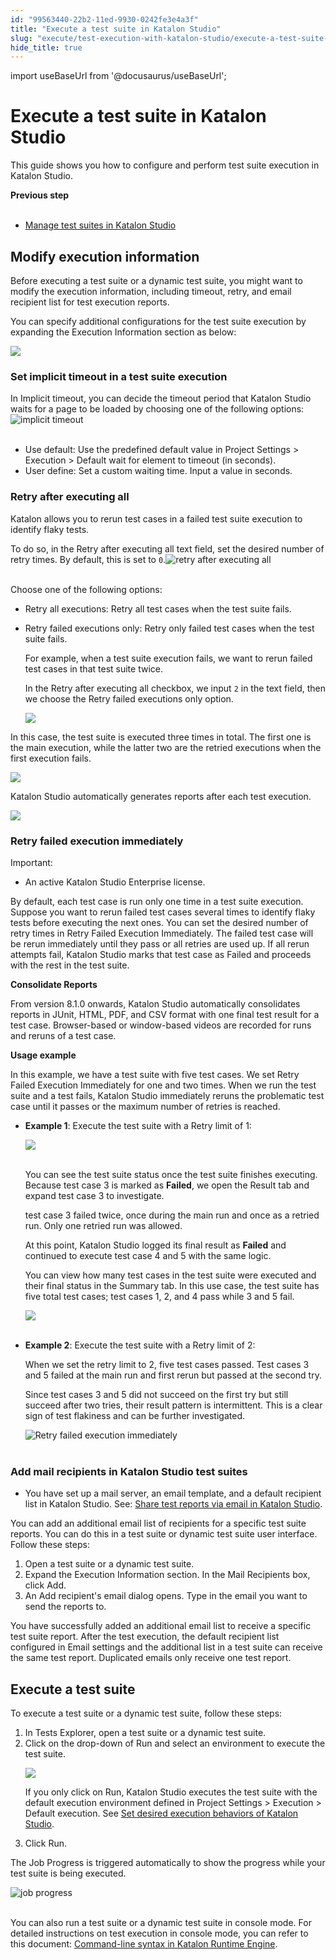 ```yaml
---
id: "99563440-22b2-11ed-9930-0242fe3e4a3f"
title: "Execute a test suite in Katalon Studio"
slug: "execute/test-execution-with-katalon-studio/execute-a-test-suite-in-katalon-studio"
hide_title: true
---
```

import useBaseUrl from '@docusaurus/useBaseUrl';


# <a id="concept-5022" class="anchor_top_offset"/><a id="ariaid-title1" class="anchor_top_offset"/>Execute a test suite in <span xmlns="http://www.w3.org/1999/xhtml" className="ph">Katalon Studio</span> 

<p xmlns="http://www.w3.org/1999/xhtml" className="p">This guide shows you how to configure and perform test suite execution in <span className="ph">Katalon Studio</span>.</p> 
<nav xmlns="http://www.w3.org/1999/xhtml" role="navigation" className="related-links"><div className="linklist"><strong>Previous step</strong><br /><br /><ul className="linklist"><li className="linklist"><a className="link" href="/docs/organize/manage-tests/test-suite/manage-test-suites-in-katalon-studio">Manage test suites in Katalon Studio</a></li></ul></div></nav> 

## <a id="id_2" class="anchor_top_offset"/>Modify execution information

<p xmlns="http://www.w3.org/1999/xhtml" className="shortdesc">Before executing a test suite or a dynamic test suite, you might want to modify the execution information, including timeout, retry, and email recipient list for test execution reports.</p> 
<p xmlns="http://www.w3.org/1999/xhtml" className="p">You can specify additional configurations for the test suite execution by expanding the <span className="ph uicontrol">Execution Information</span> section as below:</p> 
<p xmlns="http://www.w3.org/1999/xhtml" className="p"><img className="image" width={700} src={useBaseUrl("/be4e4860-64ab-11ed-a602-0242cfbc79b5.png")} /></p> 

### <a id="concept-8095" class="anchor_top_offset"/>Set implicit timeout in a test suite execution

<p xmlns="http://www.w3.org/1999/xhtml" className="p">In <span className="ph uicontrol">Implicit timeout</span>, you can decide the timeout period that Katalon Studio waits for a page to be loaded by choosing one of the following options:<img className="image" src={useBaseUrl("https://github.com/katalon-studio/docs-images/raw/master/katalon-studio/docs/create-test-suite/implicit-timeout.png")} width={500} alt="implicit timeout" /><br /><br /></p> 
<div xmlns="http://www.w3.org/1999/xhtml" className="p"><ul className="ul"><li className="li"><span className="ph uicontrol">Use default</span>: Use the predefined default value in <span className="ph uicontrol">Project Settings</span> &gt; <span className="ph uicontrol">Execution</span> &gt; <span className="ph uicontrol">Default wait for element to timeout (in seconds)</span>.</li><li className="li"><span className="ph uicontrol">User define</span>: Set a custom waiting time. Input a value in seconds.</li></ul></div>

### <a id="concept-8352" class="anchor_top_offset"/>Retry after executing all

<p xmlns="http://www.w3.org/1999/xhtml" className="p">Katalon allows you to rerun test cases in a failed test suite execution to identify flaky tests.</p> 
<p xmlns="http://www.w3.org/1999/xhtml" className="p">To do so, in the <span className="ph uicontrol">Retry after executing all</span> text field, set the desired number of retry times. By default, this is set to <code className="ph codeph">0</code>.<img className="image" src={useBaseUrl("https://github.com/katalon-studio/docs-images/raw/master/katalon-studio/docs/dynamic-test-suite-ks/KS-DYNAMIC-Retry-options.png")} width={350} alt="retry after executing all" /><br /><br /></p> 
<div xmlns="http://www.w3.org/1999/xhtml" className="p">Choose one of the following options:<ul className="ul"><li className="li"><span className="ph uicontrol">Retry all executions</span>: Retry all test cases when the test suite fails.</li><li className="li">
      <p className="p"><span className="ph uicontrol">Retry failed executions only</span>: Retry only failed test cases when the test suite fails.</p>
      <p className="p">For example, when a test suite execution fails, we want to rerun failed test cases in that test suite twice.</p>
      <p className="p">In the <span className="ph uicontrol">Retry after executing all</span> checkbox, we input <code className="ph codeph">2</code> in the text field, then we choose the <span className="ph uicontrol">Retry failed executions only</span> option.</p><p className="p"><img className="image" width={350} src={useBaseUrl("/be3bd1d0-64ab-11ed-a602-0242cfbc79b5.png")} /></p>
    </li></ul></div>
<p xmlns="http://www.w3.org/1999/xhtml" className="p">In this case, the test suite is executed three times in total. The first one is the main execution, while the latter two are the retried executions when the first execution fails.</p> 
<p xmlns="http://www.w3.org/1999/xhtml" className="p"><img className="image" width={600} src={useBaseUrl("/be184440-64ab-11ed-a602-0242cfbc79b5.png")} /></p> 
<p xmlns="http://www.w3.org/1999/xhtml" className="p">Katalon Studio automatically generates reports after each test execution.</p> 
<p xmlns="http://www.w3.org/1999/xhtml" className="p"><img className="image" width={500} src={useBaseUrl("/bdfe0580-64ab-11ed-a602-0242cfbc79b5.png")} /></p> 

### <a id="concept-6469" class="anchor_top_offset"/>Retry failed execution immediately

<div xmlns="http://www.w3.org/1999/xhtml" className="note important note_important"><span className="note__title">Important:</span> 
  <ul className="ul"><li className="li">
      <p className="p">An active Katalon Studio Enterprise license.</p>
    </li></ul>
</div>
<p xmlns="http://www.w3.org/1999/xhtml" className="p">By default, each test case is run only one time in a test suite execution. Suppose you want to rerun failed test cases several times to identify flaky tests before executing the next ones. You can set the desired number of retry times in <span className="ph uicontrol">Retry Failed Execution Immediately</span>. The failed test case will be rerun immediately until they pass or all retries are used up. If all rerun attempts fail, Katalon Studio marks that test case as <span className="ph uicontrol">Failed</span> and proceeds with the rest in the test suite.</p> 
<p xmlns="http://www.w3.org/1999/xhtml" className="p"><strong className="ph b">Consolidate Reports</strong></p> 
<p xmlns="http://www.w3.org/1999/xhtml" className="p">From version 8.1.0 onwards, Katalon Studio automatically consolidates reports in JUnit, HTML, PDF, and CSV format with one final test result for a test case. Browser-based or window-based videos are recorded for runs and reruns of a test case.</p> 
<p xmlns="http://www.w3.org/1999/xhtml" className="p"><strong className="ph b">Usage example</strong></p> 
<p xmlns="http://www.w3.org/1999/xhtml" className="p">In this example, we have a test suite with five test cases. We set <span className="ph uicontrol">Retry Failed Execution Immediately</span> for one and two times. When we run the test suite and a test fails, Katalon Studio immediately reruns the problematic test case until it passes or the maximum number of retries is reached.</p> 
<ul xmlns="http://www.w3.org/1999/xhtml" className="ul"><li className="li">     <p className="p"> <strong className="ph b">Example 1</strong>: Execute the test suite with a Retry limit of 1:</p>     <p className="p"><img className="image" src={useBaseUrl("https://github.com/katalon-studio/docs-images/raw/master/katalon-studio/docs/create-test-suite/ts-with-5-tc-and-retry-fail-1.png")} width={500} /><br /><br /></p>     <p className="p">You can see the test suite status once the test suite finishes executing. Because test case 3 is marked as <strong className="ph b">Failed</strong>, we open the <span className="ph uicontrol">Result</span> tab and expand test case 3 to investigate.</p>     <p className="p">test case 3 failed twice, once during the main run and once as a retried run. Only one retried run was allowed.</p>     <p className="p">At this point, <span className="ph">Katalon Studio</span> logged its final result as <strong className="ph b">Failed</strong> and continued to execute test case 4 and 5 with the same logic.</p>     <p className="p">You can view how many test cases in the test suite were executed and their final status in the <span className="ph uicontrol">Summary</span> tab. In this use case, the test suite has five total test cases; test cases 1, 2, and 4 pass while 3 and 5 fail.</p>     <p className="p"><img className="image" src={useBaseUrl("https://github.com/katalon-studio/docs-images/raw/master/katalon-studio/docs/create-test-suite/retry-usage-example-result.png")} width={600} /><br /><br /></p>   </li><li className="li">     <p className="p"><strong className="ph b">Example 2</strong>: Execute the test suite with a Retry limit of 2:</p>     <p className="p">When we set the retry limit to 2, five test cases passed. Test cases 3 and 5 failed at the main run and first rerun but passed at the second try.</p>     <p className="p">Since test cases 3 and 5 did not succeed on the first try but still succeed after two tries, their result pattern is intermittent. This is a clear sign of test flakiness and can be further investigated.</p>     <p className="p"><img className="image" src={useBaseUrl("https://github.com/katalon-studio/docs-images/raw/master/katalon-studio/docs/create-test-suite/retry-2-times-result.png")} width={600} alt="Retry failed execution immediately" /><br /><br /></p>   </li></ul> 

### <a id="task-2165" class="anchor_top_offset"/>Add mail recipients in <span xmlns="http://www.w3.org/1999/xhtml" className="ph">Katalon Studio</span>  test suites

<div xmlns="http://www.w3.org/1999/xhtml" className="section prereq p"><ul className="ul"><li className="li"><p className="p">You have  set up a mail server, an email template, and a default recipient list in <span className="ph">Katalon Studio</span>. See: <a className="xref" href="/docs/analyze/reports/manage-reports/share-test-reports-via-email-in-katalon-studio">Share test reports via email in <span className="ph">Katalon Studio</span></a>.</p></li></ul></div>
<section xmlns="http://www.w3.org/1999/xhtml" className="section context">You can add an additional email list of recipients for a specific test suite reports. You can do this in a test suite or dynamic test suite user interface. Follow these steps:</section> 
<ol xmlns="http://www.w3.org/1999/xhtml" className="ol steps"><li className="li step"><span className="ph cmd">Open a test suite or a dynamic test suite.</span></li><li className="li step"><span className="ph cmd">Expand the <span className="ph uicontrol">Execution Information</span> section. In the <span className="ph uicontrol">Mail Recipients</span> box, click <span className="ph uicontrol">Add</span>.</span></li><li className="li step"><span className="ph cmd">An <span className="ph uicontrol">Add recipient's email</span> dialog opens. Type in the email you want to send the reports to.</span></li></ol> 
<section xmlns="http://www.w3.org/1999/xhtml" className="section result">You have successfully added an additional email list to receive a specific test suite report. After the test execution, the default recipient list configured in <span className="ph uicontrol">Email settings</span> and the additional list in a test suite can receive the same test report. Duplicated emails only receive one test report.</section> 

## <a id="task-1705" class="anchor_top_offset"/>Execute a test suite

<section xmlns="http://www.w3.org/1999/xhtml" className="section context">To execute a test suite or a dynamic test suite, follow these steps:</section> 
<ol xmlns="http://www.w3.org/1999/xhtml" className="ol steps"><li className="li step stepexpand"><span className="ph cmd">In <span className="ph uicontrol">Tests Explorer</span>, open a test suite or a dynamic test suite.</span></li><li className="li step stepexpand"><span className="ph cmd">Click on the drop-down of <span className="ph uicontrol">Run</span> and select an environment to execute the test suite.</span><div className="itemgroup info">       <p className="p"><img className="image" width={250} src={useBaseUrl("/138e0150-3241-11ed-9930-0242fe3e4a3f.png")} /></p>       <p className="p">If you only click on <span className="ph uicontrol">Run</span>, Katalon Studio executes the test suite with the default execution environment defined in <span className="ph uicontrol">Project Settings</span> &gt; <span className="ph uicontrol">Execution</span> &gt; <span className="ph uicontrol">Default execution</span>. See <a className="xref" href="/docs/create-tests/manage-projects/project-settings/set-desired-execution-behaviors-of-katalon-studio">Set desired execution behaviors of   <span className="ph">Katalon Studio</span></a>.</p>     </div></li><li className="li step stepexpand"><span className="ph cmd">Click <span className="ph uicontrol">Run</span>.</span></li></ol> 
<section xmlns="http://www.w3.org/1999/xhtml" className="section result">   <p className="p">The <span className="ph uicontrol">Job Progress</span> is triggered automatically to show the progress while your test suite is being executed.</p><img className="image" src={useBaseUrl("https://github.com/katalon-studio/docs-images/raw/master/katalon-studio/docs/create-test-suite/job-progress.png")} width={600} alt="job progress" /><br /><br />   <p className="p">You can also run a test suite or a dynamic test suite in console mode. For detailed instructions on test execution in console mode, you can refer to this document: <a className="xref" href="/docs/execute/katalon-runtime-engine/command-line-syntax-in-katalon-runtime-engine">Command-line syntax in Katalon Runtime Engine</a>.</p> </section> 
